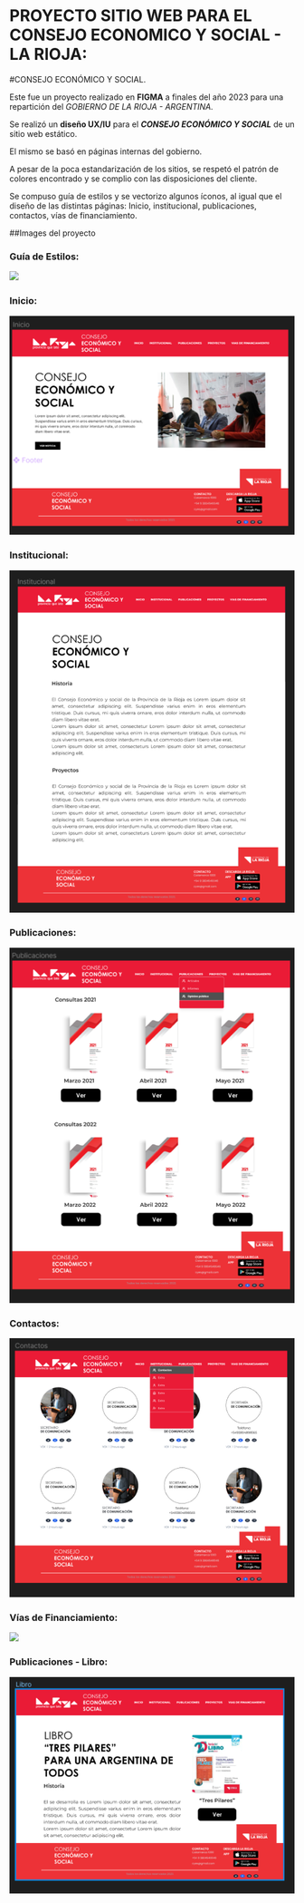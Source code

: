 # PROYECTO SITIO WEB PARA EL CONSEJO ECONOMICO Y SOCIAL - LA RIOJA:

#CONSEJO ECONÓMICO Y SOCIAL.

Este fue un proyecto realizado en **FIGMA** a finales del año 2023 para una repartición del _GOBIERNO DE LA RIOJA - ARGENTINA._

Se realizó un **diseño UX/IU** para el **_CONSEJO ECONÓMICO Y SOCIAL_** de un sitio web estático.

El mismo se basó en páginas internas del gobierno.

A pesar de la poca estandarización de los sitios, se respetó el patrón de colores encontrado y se complio con las disposiciones del cliente.

Se compuso guía de estilos y se vectorizo algunos íconos, al igual que el diseño de las distintas páginas: Inicio, institucional, publicaciones, contactos, vías de financiamiento.

##Images del proyecto

### Guía de Estilos:

![](1-%20Guía%20de%20Estilos.png)

### Inicio:

![](2-%20Inicio.png)

### Institucional:

![](3-%20Institucional.png)

### Publicaciones:

![](4-%20Publicaciones.png)

### Contactos:

![](5-%20Contactos.png)

### Vías de Financiamiento:

![](6-%20Vías%20de%20Financiamiento.png)

### Publicaciones - Libro:

![](7-%20Publicaciones%20-%20Libro.png)
